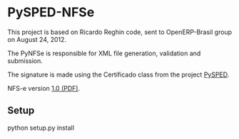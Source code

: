 PySPED-NFSe
===========

This project is based on Ricardo Reghin code, sent to OpenERP-Brasil group on August 24, 2012.

The PyNFSe is responsible for XML file generation, validation and submission.

The signature is made using the Certificado class from the project [PySPED](https://github.com/aricaldeira/PySPED/).

NFS-e version [1.0 (PDF)](http://www.abrasf.org.br/ABRASF/arquivos/NFSE-NACIONAL_ManualDeIntegra%C3%A7ao.pdf).

Setup
-----

python setup.py install
